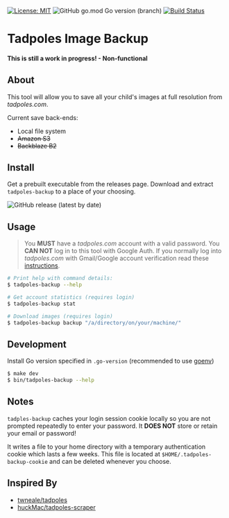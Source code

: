 [![License: MIT](https://img.shields.io/badge/License-MIT-red.svg)](https://opensource.org/licenses/MIT) ![GitHub go.mod Go version (branch)](https://img.shields.io/github/go-mod/go-version/leocov-dev/tadpoles-backup) [![Build Status](https://travis-ci.org/leocov-dev/tadpoles-backup.svg?branch=golang)](https://travis-ci.org/leocov-dev/tadpoles-backup)

# Tadpoles Image Backup

#### **This is still a work in progress! - Non-functional**

## About
This tool will allow you to save all your child's images at full resolution from _tadpoles.com_.  

Current save back-ends:
* Local file system
* ~~Amazon S3~~
* ~~Backblaze B2~~

## Install
Get a prebuilt executable from the releases page.  Download and extract `tadpoles-backup` to a place of your choosing.

![GitHub release (latest by date)](https://img.shields.io/github/v/release/leocov-dev/tadpoles-backup)

## Usage

> You **MUST** have a _tadpoles.com_ account with a valid password. 
You **CAN NOT** log in to this tool with Google Auth.
If you normally log into _tadpoles.com_ with Gmail/Google account verification read these [instructions](.github/GoogleAccountSignIn.md).

```bash
# Print help with command details:
$ tadpoles-backup --help

# Get account statistics (requires login)
$ tadpoles-backup stat

# Download images (requires login)
$ tadpoles-backup backup "/a/directory/on/your/machine/"
```

## Development

Install Go version specified in `.go-version` (recommended to use [goenv](https://github.com/syndbg/goenv))

```bash
$ make dev
$ bin/tadpoles-backup --help
```

## Notes

`tadples-backup` caches your login session cookie locally so you are not prompted repeatedly to enter your password. 
It **DOES NOT** store or retain your email or password!

It writes a file to your home directory with a temporary authentication cookie which lasts a few weeks.
This file is located at `$HOME/.tadpoles-backup-cookie` and can be deleted whenever you choose.


## Inspired By
* [twneale/tadpoles](https://github.com/twneale/tadpoles)
* [huckMac/tadpoles-scraper](https://github.com/ChuckMac/tadpoles-scraper)